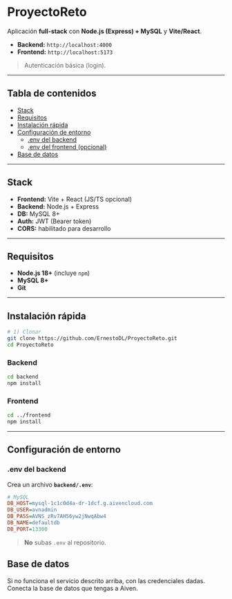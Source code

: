 # ProyectoReto

Aplicación **full-stack** con **Node.js (Express) + MySQL** y **Vite/React**.  
- **Backend:** `http://localhost:4000`  
- **Frontend:** `http://localhost:5173`

> Autenticación básica (login).

---

## Tabla de contenidos
- [Stack](#stack)
- [Requisitos](#requisitos)
- [Instalación rápida](#instalación-rápida)
- [Configuración de entorno](#configuración-de-entorno)
  - [.env del backend](#env-del-backend)
  - [.env del frontend (opcional)](#env-del-frontend-opcional)
- [Base de datos](#base-de-datos)

---

## Stack
- **Frontend:** Vite + React (JS/TS opcional)
- **Backend:** Node.js + Express
- **DB:** MySQL 8+
- **Auth:** JWT (Bearer token)
- **CORS:** habilitado para desarrollo

---

## Requisitos
- **Node.js 18+** (incluye `npm`)
- **MySQL 8+**
- **Git**

---

## Instalación rápida

```bash
# 1) Clonar
git clone https://github.com/ErnestoDL/ProyectoReto.git
cd ProyectoReto
```

### Backend
```bash
cd backend
npm install
```

### Frontend
```bash
cd ../frontend
npm install
```

---

## Configuración de entorno

### .env del backend
Crea un archivo **`backend/.env`**:

```ini
# MySQL
DB_HOST=mysql-1c1c0d4a-dr-1dcf.g.aivencloud.com
DB_USER=avnadmin
DB_PASS=AVNS_zRv7AH56yw2jNwqAbw4
DB_NAME=defaultdb
DB_PORT=13300
```

> **No** subas `.env` al repositorio.

## Base de datos

Si no funciona el servicio descrito arriba, con las credenciales dadas. Conecta la base de datos que tengas a Aiven.
